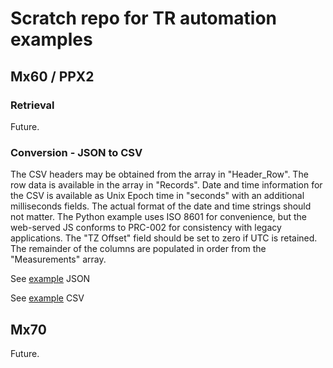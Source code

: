 # Scratch repo for TR automation examples

## Mx60 / PPX2

### Retrieval

Future.

### Conversion - JSON to CSV

The CSV headers may be obtained from the array in "Header_Row".  The row data is
available in the array in "Records".  Date and time information for the CSV is
available as Unix Epoch time in "seconds" with an additional milliseconds fields.
The actual format of the date and time strings should not matter.  The Python
example uses ISO 8601 for convenience, but the web-served JS conforms to PRC-002
for consistency with legacy applications.  The "TZ Offset" field should be set to
zero if UTC is retained.  The remainder of the columns are populated in order from
the "Measurements" array.

See [example](https://github.com/bitronics-llc/TR_Automation/blob/master/tr.json) JSON

See [example](https://github.com/bitronics-llc/TR_Automation/blob/master/tr.csv) CSV

## Mx70

Future.